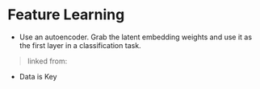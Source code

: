 # Feature Learning

- Use an autoencoder. Grab the latent embedding weights and use it as the first layer in a classification task.

> linked from:
- Data is Key